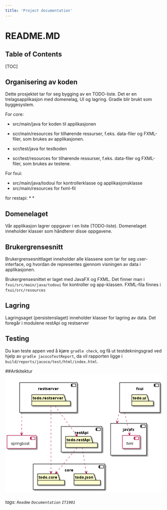 ```yaml
---
title: 'Project documentation'
---
```


README.MD
===


## Table of Contents

[TOC]

## Organisering av koden
Dette prosjektet tar for seg bygging av en TODO-liste. Det er en trelagsapplikasjon med domenelag, UI og lagring. Gradle blir brukt som byggesystem.

For core:


* src/main/java for koden til applikasjonen

* scr/main/resources for tilhørende ressurser, f.eks. data-filer og FXML-filer, som brukes av applikasjonen.

* scr/test/java for testkoden

* scr/test/resources for tilhørende ressurser, f.eks. data-filer og FXML-filer, som brukes av testene.

For fxui:

* src/main/java/todoui for kontrollerklasse og applikasjonsklasse
* src/main/resources for fxml-fil

for restapi:
*
*

Domenelaget
---
Vår applikasjon lagrer oppgaver i en liste (TODO-liste). Domenelaget inneholder klasser som håndterer disse oppgavene. 

Brukergrensesnitt
---

Brukergrensesnittlaget inneholder alle klassene som tar for seg user-interface, og hvordan de representes gjennom visningen av data i applikasjonen.

Brukergrensesnittet er laget med JavaFX og FXML. Det finner man i `fxui/src/main/java/todoui` for kontroller og app-klassen. FXML-fila finnes i `fxui/src/resources`

Lagring
---

Lagringsaget (persistenslaget) inneholder klasser for lagring av data. Det foregår i modulene restApi og restserver

Testing
---
Du kan teste appen ved å kjøre `gradle check`, og få ut testdekningsgrad ved hjelp av `gradle jacocoTestReport`, da vil rapporten ligge i `build/reports/jacoco/test/html/index.html`.

##Artkitektur
![Arkitektur](diagram.png)

###### tags: `Readme` `Documentation` `IT1901`
